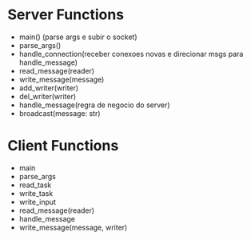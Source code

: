 # Server Functions

* main() (parse args e subir o socket)
* parse_args()
* handle_connection(receber conexoes novas e direcionar msgs para handle_message) 
* read_message(reader) 
* write_message(message)
* add_writer(writer) 
* del_writer(writer) 
* handle_message(regra de negocio do server)
* broadcast(message: str)

# Client Functions
* main
* parse_args 
* read_task 
* write_task 
* write_input 
* read_message(reader) 
* handle_message 
* write_message(message, writer)